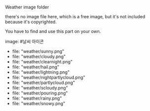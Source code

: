 
Weather image folder

there's no image file here, which is a free image, but it's not included because it's copyrighted.

You have to find and use this part on your own.

image:
#날씨 아이콘
  - file: "weather/sunny.png"
  - file: "weather/cloudy.png"
  - file: "weather/clearnight.png"
  - file: "weather/hail.png"
  - file: "weather/lightning.png"
  - file: "weather/nightpartlycloud.png"
  - file: "weather/partlycloud.png"
  - file: "weather/scloudy.png"
  - file: "weather/pouring.png"
  - file: "weather/rainy.png"
  - file: "weather/snowy.png"
